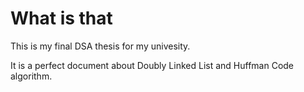 # What is that
This is my final DSA thesis for my univesity.

It is a perfect document about Doubly Linked List and Huffman Code algorithm.
